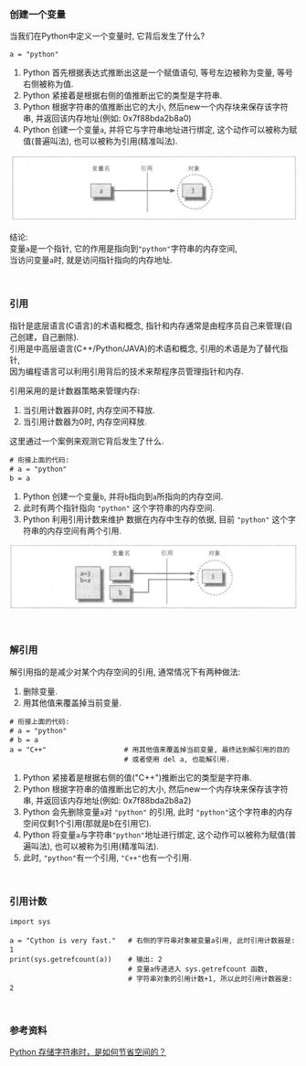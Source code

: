 ### 创建一个变量
当我们在Python中定义一个变量时, 它背后发生了什么?
```python3
a = "python"
```
1. Python 首先根据表达式推断出这是一个赋值语句, 等号左边被称为变量, 等号右侧被称为值.
2. Python 紧接着是根据右侧的值推断出它的类型是字符串.
3. Python 根据字符串的值推断出它的大小, 然后new一个内存块来保存该字符串, 并返回该内存地址(例如: 0x7f88bda2b8a0)
4. Python 创建一个变量`a`, 并将它与字符串地址进行绑定, 这个动作可以被称为赋值(普遍叫法), 也可以被称为引用(精准叫法).

![img.png](imgs/img-page186.png)

结论:  
变量`a`是一个指针, 它的作用是指向到`"python"`字符串的内存空间,   
当访问变量`a`时, 就是访问指针指向的内存地址.


&nbsp;  
### 引用
指针是底层语言(C语言)的术语和概念, 指针和内存通常是由程序员自己来管理(自己创建，自己删除).    
引用是中高层语言(C++/Python/JAVA)的术语和概念, 引用的术语是为了替代指针,    
因为编程语言可以利用引用背后的技术来帮程序员管理指针和内存.   

引用采用的是计数器策略来管理内存:
1. 当引用计数器非0时, 内存空间不释放.
2. 当引用计数器为0时, 内存空间释放.

这里通过一个案例来观测它背后发生了什么.
```python3
# 衔接上面的代码: 
# a = "python"
b = a
```
1. Python 创建一个变量`b`, 并将`b`指向到`a`所指向的内存空间.
2. 此时有两个指针指向 `"python"` 这个字符串的内存空间.
3. Python 利用引用计数来维护 数据在内存中生存的依据, 目前 `"python"` 这个字符串的内存空间有两个引用.

![img.png](imgs/img-page189.png)


&nbsp;  
### 解引用
解引用指的是减少对某个内存空间的引用, 通常情况下有两种做法:
1. 删除变量.
2. 用其他值来覆盖掉当前变量.
```python3
# 衔接上面的代码:
# a = "python"
# b = a
a = "C++"                   # 用其他值来覆盖掉当前变量, 最终达到解引用的目的
                            # 或者使用 del a, 也能解引用.
```
1. Python 紧接着是根据右侧的值("C++")推断出它的类型是字符串.
2. Python 根据字符串的值推断出它的大小, 然后new一个内存块来保存该字符串, 并返回该内存地址(例如: 0x7f88bda2b8a2)
3. Python 会先删除变量`a`对 `"python"` 的引用, 此时 `"python"`这个字符串的内存空间仅剩1个引用(那就是b在引用它).
4. Python 将变量`a`与字符串`"python"`地址进行绑定, 这个动作可以被称为赋值(普遍叫法), 也可以被称为引用(精准叫法).
5. 此时, `"python"`有一个引用, `"C++"`也有一个引用.


&nbsp;  
### 引用计数
```
import sys

a = "Cython is very fast."   # 右侧的字符串对象被变量a引用, 此时引用计数器是: 1
print(sys.getrefcount(a))    # 输出: 2       
                             # 变量a传递进入 sys.getrefcount 函数, 
                             # 字符串对象的引用计数+1, 所以此时引用计数器是: 2
```


&nbsp;  
### 参考资料
[Python 存储字符串时，是如何节省空间的？](https://cloud.tencent.com/developer/article/1423754)
